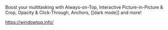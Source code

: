 Boost your multitasking with Always-on-Top, Interactive Picture-in-Picture & Crop, Opacity & Click-Through, Anchors, [[dark mode]] and more!

https://windowtop.info/